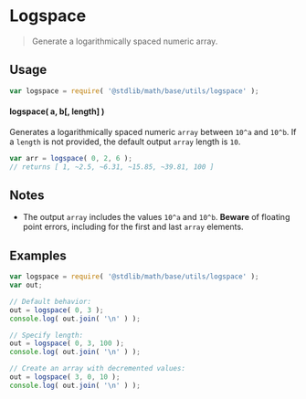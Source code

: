 # Logspace

> Generate a logarithmically spaced numeric array.


<section class="usage">

## Usage

``` javascript
var logspace = require( '@stdlib/math/base/utils/logspace' );
```

#### logspace( a, b\[, length\] )

Generates a logarithmically spaced numeric `array` between `10^a` and `10^b`. If a `length` is not provided, the default output `array` length is `10`.

``` javascript
var arr = logspace( 0, 2, 6 );
// returns [ 1, ~2.5, ~6.31, ~15.85, ~39.81, 100 ]
```

</section>

<!-- /.usage -->


<section class="notes">

## Notes

* The output `array` includes the values `10^a` and `10^b`. __Beware__ of floating point errors, including for the first and last `array` elements.

</section>

<!-- /.notes -->


<section class="examples">

## Examples

``` javascript
var logspace = require( '@stdlib/math/base/utils/logspace' );
var out;

// Default behavior:
out = logspace( 0, 3 );
console.log( out.join( '\n' ) );

// Specify length:
out = logspace( 0, 3, 100 );
console.log( out.join( '\n' ) );

// Create an array with decremented values:
out = logspace( 3, 0, 10 );
console.log( out.join( '\n' ) );
```

</section>

<!-- /.examples -->


<section class="links">

</section>

<!-- /.links -->
